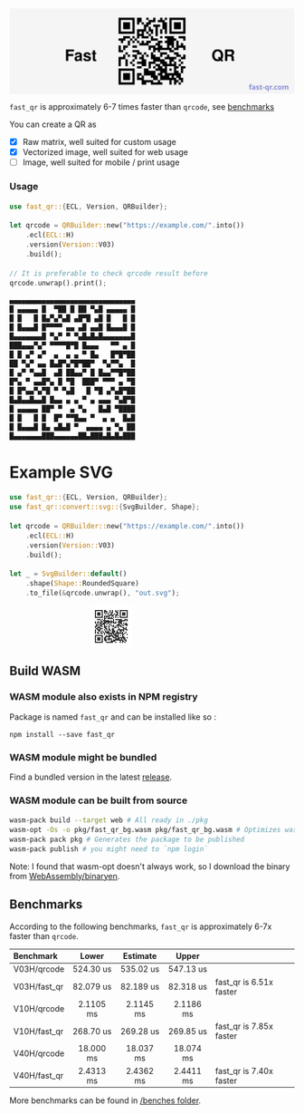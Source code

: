 <div style="display: flex; justify-content: center">
  <img src="assets/banner.svg"  alt="Example qr for website example.com"/>
</div>

`fast_qr` is approximately 6-7 times faster than `qrcode`, see [benchmarks](#benchmarks)

You can create a QR as

- [x] Raw matrix, well suited for custom usage
- [x] Vectorized image, well suited for web usage
- [ ] Image, well suited for mobile / print usage

### Usage

```rust
use fast_qr::{ECL, Version, QRBuilder};

let qrcode = QRBuilder::new("https://example.com/".into())
    .ecl(ECL::H)
    .version(Version::V03)
    .build();

// It is preferable to check qrcode result before
qrcode.unwrap().print();
```

```
▄▄▄▄▄▄▄▄▄▄▄▄▄▄▄▄▄▄▄▄▄▄▄▄▄▄▄▄▄▄▄
█ ▄▄▄▄▄ █  ▀██ █ ██ ▀▄█ ▄▄▄▄▄ █
█ █   █ █▄▀▄▀▄█ ▄█▀█ ▄█ █   █ █
█ █▄▄▄█ █▀▀▀▀ ▄▄ ▄█ ▄▄█ █▄▄▄█ █
█▄▄▄▄▄▄▄█ ▀▄▀ ▀ ▀▄█▄█▄█▄▄▄▄▄▄▄█
███▄▄▄▀▄▀ ▀▀▀▀█▀█ █▄▄▄   ▀▀ ▄ █
█ █ ▄▀ ▄▀  ▄  ▄ ▄ ▀ █▄   █▀█▀██
██ ▀▄▀ ▄▄ █▄█▀▄▀█▀██▀  ▀▄▀▀▄  █
█ ▄▀ ▀▄▄█  ▄█ ██▄▄▀ █ █▄▄▀▀█▀██
█▀▄ ▀ ▄▄█▀▄ █ ▀█  ███▀ ▀▀▀ ▄ ▀█
█ █▀▄▄▀▄▀█ ▀ ▀▄█   █ ▀█ ▄▀▄█▀██
█▄█▄▄█▄▄█ █▄▄ ▄ ▄ ▀ ▄ ▄▄▄ ▀▄█▀█
█ ▄▄▄▄▄ ██▀ ▀  ▄ ▀▄   █▄█ ▀████
█ █   █ █  █▀ ▀▀█▄▄ ▀  ▄ ▄  █▄█
█ █▄▄▄█ █▄ ▄█▄█ ▀  ▄▄▄▄ ▄ ▀▄ ██
█▄▄▄▄▄▄▄███▄▄▄▄▄▄██▄███▄█▄█▄███
```

# Example SVG

```rust
use fast_qr::{ECL, Version, QRBuilder};
use fast_qr::convert::svg::{SvgBuilder, Shape};

let qrcode = QRBuilder::new("https://example.com/".into())
    .ecl(ECL::H)
    .version(Version::V03)
    .build();

let _ = SvgBuilder::default()
    .shape(Shape::RoundedSquare)
    .to_file(&qrcode.unwrap(), "out.svg");
```

<div style="display: flex; justify-content: center; max-width: 360px">
  <img src="assets/example.com.round.svg"  alt="Example round qr for website example.com"/>
</div>

## Build WASM

### WASM module also exists in NPM registry

Package is named `fast_qr` and can be installed like so :

```
npm install --save fast_qr
```

### WASM module might be bundled

Find a bundled version in the latest [release](https://github.com/erwanvivien/fast_qr/releases).

### WASM module can be built from source

```bash
wasm-pack build --target web # All ready in ./pkg
wasm-opt -Os -o pkg/fast_qr_bg.wasm pkg/fast_qr_bg.wasm # Optimizes wasm module size
wasm-pack pack pkg # Generates the package to be published
wasm-pack publish # you might need to `npm login`
```

Note: I found that wasm-opt doesn't always work, so I download the binary from
[WebAssembly/binaryen](https://github.com/WebAssembly/binaryen).

## Benchmarks

According to the following benchmarks, `fast_qr` is approximately 6-7x faster than `qrcode`.

| Benchmark    |   Lower   | Estimate  |   Upper   |                         |
| :----------- | :-------: | :-------: | :-------: | ----------------------- |
| V03H/qrcode  | 524.30 us | 535.02 us | 547.13 us |                         |
| V03H/fast_qr | 82.079 us | 82.189 us | 82.318 us | fast_qr is 6.51x faster |
| V10H/qrcode  | 2.1105 ms | 2.1145 ms | 2.1186 ms |                         |
| V10H/fast_qr | 268.70 us | 269.28 us | 269.85 us | fast_qr is 7.85x faster |
| V40H/qrcode  | 18.000 ms | 18.037 ms | 18.074 ms |                         |
| V40H/fast_qr | 2.4313 ms | 2.4362 ms | 2.4411 ms | fast_qr is 7.40x faster |

More benchmarks can be found in [/benches folder](https://github.com/erwanvivien/fast_qr/tree/master/benches).
